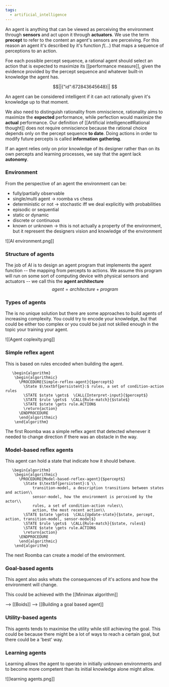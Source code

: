 ```yaml
---
tags:
  - artificial_intelligence
---
```

An agent is anything that can be viewed as perceiving the environment through **sensors** and act upon it through **actuators**. We use the term **precept** to refer to the content an agent's sensors are perceiving.
For this reason an agent it's described by it's function $f(\dots)$ that maps a sequence of perceptions to an action. 

Foe each possible percept sequence, a rational agent should select an action that is expected to maximize its [[performance measure]], given the evidence provided by the percept sequence and whatever built-in knowledge the agent has.
```math
||{"id":672843645648}||


```
An agent can be considered intelligent if it can act rationally given it's knowledge up to that moment.

We also need to distinguish rationality from omniscience, rationality aims to maximize the **expected** performance, while perfection would maximize the **actual** performance. Our definition of [[Artificial intelligence#Rational thought]] does not require omniscience because the rational choice depends only on the percept sequence **to date**. Doing actions in order to modify future percepts is called **information gathering**.  

If an agent relies only on prior knowledge of its designer rather than on its own percepts and learning processes, we say that the agent lack **autonomy**.
### Environment

From the perspective of an agent the environment can be:
- fully/partially observable
- single/multi agent -> roomba vs chess
- deterministic or not -> stochastic iff we deal explicitly with probabilities
- episodic or sequential
- static or dynamic
- discrete or continuous
- known or unknown -> this is not actually a property of the environment, but it represent the designers vision and knowledge of the environment

![[AI environment.png]]
### Structure of agents

The job of AI is to design an agent program that implements the agent function -- the mapping from percepts to actions. We assume this program will run on some sort of computing device with physical sensors and actuators -- we call this the **agent architecture**
$$
agent = architecture + program
$$



### Types of agents

The is no unique solution but there are some approaches to build agents of increasing complexity. You could try to encode your knowledge, but that could be either too complex or you could be just not skilled enough in the topic your training your agent.  

![[Agent coplexity.png]]

### Simple reflex agent

 This is based on rules encoded when building the agent.
```pseudo
   \begin{algorithm}
    \begin{algorithmic}
      \PROCEDURE{Simple-reflex-agent}{$percept$} 
	    \State $\textbf{persistent}:$ rules, a set of condition-action rules
		\STATE $state \gets$  \CALL{Interpret-input}{$percept$}
        \STATE $rule \gets$  \CALL{Rule-match}{$state$}
        \STATE $state \gets rule.ACTION$
	    \return{action}
      \ENDPROCEDURE
      \end{algorithmic}
    \end{algorithm}
```
The first Roomba was a simple reflex agent that detected whenever it needed to change direction if there was an obstacle in the way. 

### Model-based reflex agents

This agent can hold a state that indicate how it should behave.
```pseudo
   \begin{algorithm}
    \begin{algorithmic}
      \PROCEDURE{Model-based-reflex-agent}{$percept$} 
	    \State $\textbf{persistent}:$ \\
			transition-model, a description transitions between states and action\\ 
			sensor-model, how the environment is perceived by the actor\\ 
			rules, a set of condition-action rules\\
			action, the most recent action\\
		\STATE $state \gets$  \CALL{Update-state}{$state, percept, action, transition-model, sensor-model$}
        \STATE $rule \gets$  \CALL{Rule-match}{$state, rules$}
        \STATE $state \gets rule.ACTION$
	    \return{action}
      \ENDPROCEDURE
      \end{algorithmic}
    \end{algorithm}
```
 The next Roomba can create a model of the environment.

### Goal-based agents

This agent also asks whats the consequences of it's actions and how the environment will change.

This could be achieved with the [[Minimax algorithm]] 

--> [[Boids]]
--> [[Building a goal based agent]]
### Utility-based agents

This agents tends to maximise the utility while still achieving the goal. This could be because there might be a lot of ways to reach a certain goal, but there could be a 'best' way. 
### Learning agents

Learning allows the agent to operate in initially unknown environments and to become more competent than its initial knowledge alone might allow.

![[learning agents.png]]

